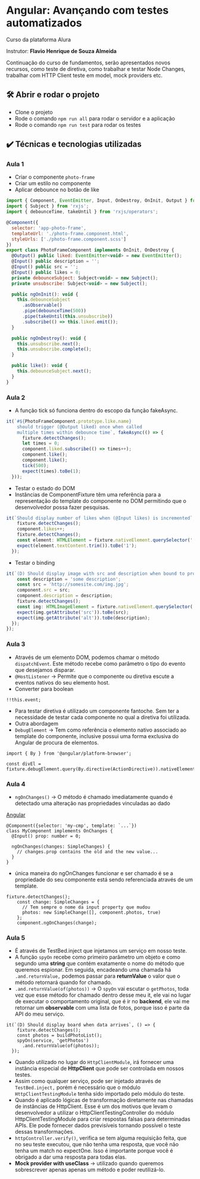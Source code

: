 # **Angular: Avançando com testes automatizados**

Curso da plataforma Alura

Instrutor: **Flavio Henrique de Souza Almeida**

Continuação do curso de fundamentos, serão apresentados novos recursos, como teste de diretiva, como trabalhar e testar Node Changes, trabalhar com HTTP Client teste em model, mock providers etc.

## 🛠️ Abrir e rodar o projeto
- Clone o projeto
- Rode o comando `npm run all` para rodar o servidor e a aplicação
- Rode o comando `npm run test` para rodar os testes

## ✔️ Técnicas e tecnologias utilizadas
### Aula 1

- Criar o componente `photo-frame`
- Criar um estilo no componente
- Aplicar debounce no botão de like

```jsx
import { Component, EventEmitter, Input, OnDestroy, OnInit, Output } from '@angular/core';
import { Subject } from 'rxjs';
import { debounceTime, takeUntil } from 'rxjs/operators';

@Component({
  selector: 'app-photo-frame',
  templateUrl: './photo-frame.component.html',
  styleUrls: ['./photo-frame.component.scss']
})
export class PhotoFrameComponent implements OnInit, OnDestroy {
  @Output() public liked: EventEmitter<void> = new EventEmitter();
  @Input() public description = '';
  @Input() public src = '';
  @Input() public likes = 0;
  private debounceSubject: Subject<void> = new Subject();
  private unsubscribe: Subject<void> = new Subject();

  public ngOnInit(): void {
    this.debounceSubject
      .asObservable()
      .pipe(debounceTime(500))
      .pipe(takeUntil(this.unsubscribe))
      .subscribe(() => this.liked.emit());
  }

  public ngOnDestroy(): void {
    this.unsubscribe.next();
    this.unsubscribe.complete();
  }

  public like(): void {
    this.debounceSubject.next();
  }
}
```

### Aula 2

- A função tick só funciona dentro do escopo da função fakeAsync.

```jsx
it(`#${PhotoFrameComponent.prototype.like.name}
    should trigger (@Output liked) once when called
    multiple times within debounce time`, fakeAsync(() => {
      fixture.detectChanges();
      let times = 0;
      component.liked.subscribe(() => times++);
      component.like();
      component.like();
      tick(500);
      expect(times).toBe(1);
  }));
```

- Testar o estado do DOM
- Instâncias de ComponentFixture<T> têm uma referência para a representação do template do componente no DOM permitindo que o desenvolvedor possa fazer pesquisas.

```jsx
it(`Should display number of likes when (@Input likes) is incremented`, () => {
    fixture.detectChanges();
    component.likes++;
    fixture.detectChanges();
    const element: HTMLElement = fixture.nativeElement.querySelector('.like-counter');
    expect(element.textContent.trim()).toBe('1');
  });
```

- Testar o binding

```jsx
it(`(D) Should display image with src and description when bound to properties`, () => {
    const description = 'some description';
    const src = 'http://somesite.com/img.jpg';
    component.src = src;
    component.description = description;
    fixture.detectChanges();
    const img: HTMLImageElement = fixture.nativeElement.querySelector('img');
    expect(img.getAttribute('src')).toBe(src);
    expect(img.getAttribute('alt')).toBe(description);
  });
});
```

### Aula 3

- Através de um elemento DOM, podemos chamar o método `dispatchEvent`. Este método recebe como parâmetro o tipo do evento que desejamos disparar.
- `@HostListener` → Permite que o componente ou diretiva escute a eventos nativos do seu elemento host.
- Converter para boolean

```tsx
!!this.event;
```

- Para testar diretiva é utilizado um componente fantoche. Sem ter a necessidade de testar cada componente no qual a diretiva foi utilizada.
- Outra abordagem
- `DebugElement` → Tem como referência o elemento nativo associado ao template do componente, inclusive possui uma forma exclusiva do Angular de procura de elementos.

```tsx
import { By } from '@angular/platform-browser';

const divEl = fixture.debugElement.query(By.directive(ActionDirective)).nativeElement;
```
### Aula 4

- `ngOnChanges()` → O método é chamado imediatamente quando é detectado uma alteração nas propriedades vinculadas ao dado

[Angular](https://angular.io/api/core/OnChanges)

```tsx
@Component({selector: 'my-cmp', template: `...`})
class MyComponent implements OnChanges {
  @Input() prop: number = 0;

  ngOnChanges(changes: SimpleChanges) {
    // changes.prop contains the old and the new value...
  }
}
```

- única maneira do ngOnChanges funcionar e ser chamado é se a propriedade do seu componente está sendo referenciada através de um template.

```tsx
fixture.detectChanges();
    const change: SimpleChanges = {
      // Tem sempre o nome da input property que mudou
      photos: new SimpleChange([], component.photos, true)
    };
    component.ngOnChanges(change);
```

### Aula 5

- É através de TestBed.inject que injetamos um serviço em nosso teste.
- A função `spyOn` recebe como primeiro parâmetro um objeto e como segundo uma **string** que contém exatamente o nome do método que queremos espionar. Em seguida, encadeando uma chamada há `.and.returnValue,` podemos passar para **returnValue** o valor que o método retornará quando for chamado.
- `.and.returnValue(of(photos))` → O `spyOn` vai escutar o `getPhotos`, toda vez que esse método for chamado dentro desse meu it, ele vai no lugar de executar o comportamento original, que é ir no **backend**, ele vai me retornar um **observable** com uma lista de fotos, porque isso é parte da API do meu serviço.

```tsx
it(`(D) Should display board when data arrives`, () => {
    fixture.detectChanges();
    const photos = buildPhotoList();
    spyOn(service, 'getPhotos')
      .and.returnValue(of(photos));
  });
```

- Quando utilizado no lugar do `HttpClientModule`, irá fornecer uma instância especial de **HttpClient** que pode ser controlada em nossos testes.
- Assim como qualquer serviço, pode ser injetado através de `TestBed.inject,` porém é necessário que o módulo `HttpClientTestingModule` tenha sido importado pelo módulo do teste.
- Quando é aplicado lógicas de transformação diretamente nas chamadas de instâncias de HttpClient. Esse é um dos motivos que levam o desenvolvedor a utilizar o HttpClientTestingController do módulo HttpClientTestingModule para criar respostas falsas para determinadas APIs. Ele pode fornecer dados previsíveis tornando possível o teste dessas transformações.
- `httpController.verify()`, verifica se tem alguma requisição feita, que no seu teste executou, que não tenha uma resposta, que você não tenha um match no expectOne. Isso é importante porque você é obrigado a dar uma resposta para todas elas.
- **Mock provider with useClass** → utilizado quando queremos sobrescrever apenas apenas um método e poder reutilizá-lo.

